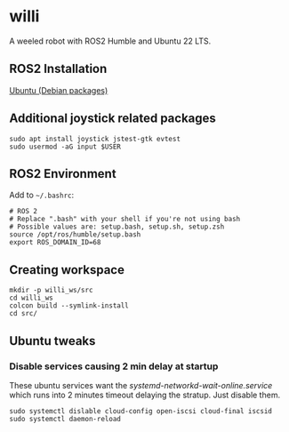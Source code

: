 # willi
A weeled robot with ROS2 Humble and Ubuntu 22 LTS.

## ROS2 Installation
[Ubuntu (Debian packages)](https://docs.ros.org/en/humble/Installation/Ubuntu-Install-Debians.html)

## Additional joystick related packages
```
sudo apt install joystick jstest-gtk evtest
sudo usermod -aG input $USER
```

## ROS2 Environment
Add to `~/.bashrc`:
```
# ROS 2
# Replace ".bash" with your shell if you're not using bash
# Possible values are: setup.bash, setup.sh, setup.zsh
source /opt/ros/humble/setup.bash
export ROS_DOMAIN_ID=68
```

## Creating workspace
```
mkdir -p willi_ws/src
cd willi_ws
colcon build --symlink-install
cd src/
```
## Ubuntu tweaks

### Disable services causing 2 min delay at startup
These ubuntu services want the _systemd-networkd-wait-online.service_ which runs into 2 minutes timeout delaying the stratup. Just disable them.
```
sudo systemctl dislable cloud-config open-iscsi cloud-final iscsid
sudo systemctl daemon-reload
```